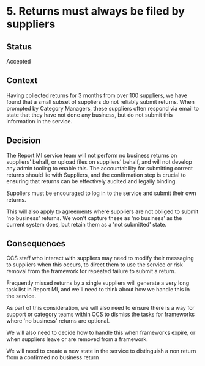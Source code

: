 # 5. Returns must always be filed by suppliers 

## Status

Accepted

## Context

Having collected returns for 3 months from over 100 suppliers, we have found that a small subset of suppliers do not reliably submit returns. When prompted by Category Managers, these suppliers often respond via email to state that they have not done any business, but do not submit this information in the service. 

## Decision
The Report MI service team will not perform no business returns on suppliers' behalf, or upload files on suppliers' behalf, and will not develop any admin tooling to enable this. The accountability for submitting correct returns should lie with Suppliers, and the confirmation step is crucial to ensuring that returns can be effectively audited and legally binding. 

Suppliers must be encouraged to log in to the service and submit their own returns. 

This will also apply to agreements where suppliers are not obliged to submit 'no business' returns. We won't capture these as 'no business' as the current system does, but retain them as a 'not submitted' state. 

## Consequences

CCS staff who interact with suppliers may need to modify their messaging to suppliers when this occurs, to direct them to use the service or risk removal from the framework for repeated failure to submit a return. 

Frequently missed returns by a single suppliers will generate a very long task list in Report MI, and we'll need to think about how we handle this in the service. 

As part of this consideration, we will also need to ensure there is a way for support or category teams within CCS to dismiss the tasks for frameworks where 'no business' returns are optional. 

We will also need to decide how to handle this when frameworks expire, or when suppliers leave or are removed from a framework. 

We will need to create a new state in the service to distinguish a non return from a confirmed no business return
